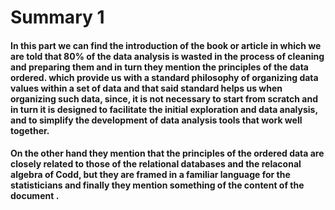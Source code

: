 # Summary 1
#### In this part we can find the introduction of the book or article in which we are told that 80% of the data analysis is wasted in the process of cleaning and preparing them and in turn they mention the principles of the data ordered. which provide us with a standard philosophy of organizing data values within a set of data and that said standard helps us when organizing such data, since, it is not necessary to start from scratch and in turn it is designed to facilitate the initial exploration and data analysis, and to simplify the development of data analysis tools that work well together.
#### On the other hand they mention that the principles of the ordered data are closely related to those of the relational databases and the relaconal algebra of Codd, but they are framed in a familiar language for the statisticians and finally they mention something of the content of the document .
